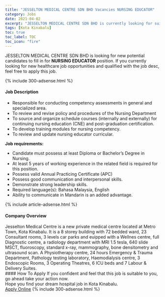 ```yaml
---
title: "JESSELTON MEDICAL CENTRE SDN BHD Vacancies NURSING EDUCATOR" 
category: Jobs 
date: 2021-04-02 
excerpt: "JESSELTON MEDICAL CENTRE SDN BHD is currently looking for suitable person to fill in the NURSING EDUCATOR which positioned at Kota Kinabalu" 
tags: [Kota Kinabalu] 
toc: true 
toc_label: TOC 
toc_icon: "fire" 
--- 
```


<p>JESSELTON MEDICAL CENTRE SDN BHD is looking for new potential candidates to fill in for <b>NURSING EDUCATOR</b> position. If you currently looking for new healthcare job opportunities and qualified with the job desc, feel free to apply this job.
</p>{% include 300-adsense.html %} 
<div><div><h4>Job Description</h4></div><div><div><span><div><ul><li>Responsible for conducting competency assessments in general and specialized area.</li><li>To review and revise policy and procedures of the Nursing Department</li><li>To source and organize schedule courses (internally and externally) for continuing nursing education (CNE) and post-graduation certification.</li><li>To develop training modules for nursing competency.</li><li>To review and update nursing educator curricular.</li></ul><p><strong>Job requirements:</strong></p><ul><li>Candidate must possess at least Diploma or Bachelor&#8217;s Degree in Nursing.</li><li>At least 5 years of working experience in the related field is required for this position.</li><li>Possess valid Annual Practicing Certificate (APC)</li><li>Possess good communication and interpersonal skills.</li><li>Demonstrate strong leadership skills.</li><li>Required language(s): Bahasa Malaysia, English</li><li>Ability to communicate in Mandarin is an added advantage.</li></ul></div></span></div></div></div> 
{% include article-adsense.html %} 
<div><div><h4>Company Overview</h4></div><div><div><span><div><div>Jesselton Medical Centre is a new private medical centre located&#160;at Metro Town, Kota Kinabalu. It is a 8 storey building with&#160;72 bedded ward,&#160;23 Consultant rooms, 3 levels car parks and euipped with a Wellnes centre, full Diagnostic centre, a radiology department with MRI 1.5 tesla, 640 slide MSCT, fluoroscopy, standard x-ray, mammography, bone densitometry and ultrasound scan. A Physiotherapy centre, 24 hours Emergency &amp; Trauma Department, Pathology testing laboratory, Haemodialysis centre, 3 Endoscopic Rooms, 3 Operating Theatres, 6&#160;ICU beds and 7 Labour &amp; Delivery Suites.</div></div></span></div></div></div> 
#### How To Apply 
If you confident and feel that this job is suitable to you, go ahead take your action now. <br/> 
Hope you find your dream hospital job in Kota Kinabalu. <br/> 
<a href="https://www.jobstreet.com.my/en/job/nursing-educator-4514020?jobId=jobstreet-my-job-4514020" class="btn btn--warning" target="_blank" rel="nofollow noopenner">Apply Online</a> 
{% include 300-adsense.html %} 